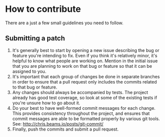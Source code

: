 # How to contribute

There are a just a few small guidelines you need to follow.

## Submitting a patch

1. It's generally best to start by opening a new issue describing the bug or feature you're intending to fix. Even if you think it's relatively minor, it's helpful to know what people are working on. Mention in the initial issue that you are planning to work on that bug or feature so that it can be assigned to you.
2. It's important that each group of changes be done in separate branches in order to ensure that a pull request only includes the commits related to that bug or feature.
3. Any changes should always be accompanied by tests. The project already has good test coverage, so look at some of the existing tests if you're unsure how to go about it.
4. Do your best to have well-formed commit messages for each change. This provides consistency throughout the project, and ensures that commit messages are able to be formatted properly by various git tools. See: http://chris.beams.io/posts/git-commit/
5. Finally, push the commits and submit a pull request.
